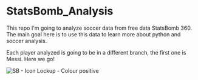 # StatsBomb_Analysis
This repo I'm going to analyze soccer data from free data StatsBomb 360. The main goal here is to use this data to learn more about python and soccer analysis. 

Each player analyzed is going to be in a different branch, the first one is Messi. Here we go!


![SB - Icon Lockup - Colour positive](https://github.com/victortaouil/StatsBomb_Analysis/assets/119637079/075c3966-c0c6-4c0a-a954-d4c8c9cb5fb3)
